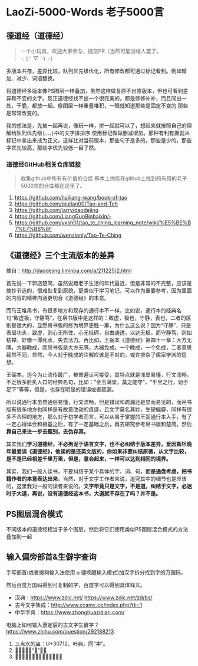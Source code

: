 # LaoZi-5000-Words 老子5000言

## 德道经（道德经）

> 一个小玩具，欢迎大家参与，提交PR（当然可能没啥人罢了。╮(╯▽╰)╭）

多版本共存，差异比较，队列优先级优化，所有修改都可通过标记看到。例如增加、减少、词语替换。

将道德经多版本像PS图层一样叠加，虽然这样做复原不出原版本，但也可看到差异和不变的文字。反正道德经找不出一个很完美的，都是修修补补，而且同出一处，干脆，都放一起。像图层一样重叠堆积，一眼就知道那些是固定不变的 那些是常常改变的。

我的想法是，先放一起再说，像玩一样，拼一起就可以了，想起来就按照自己的理解给队列优先级`{，，，}`中的文字排排序.使用标记做做删减增加。那种有利有据就从标记中拿出来成为正文。这样比对当前版本，那些句子是多的，那些是少的，那些字优先较高，那些字优先较低一目了然。

### 道德经GitHub相关仓库链接

> 收集github中所有有价值的仓库
> 基本上你能在github上找到的有用的老子5000言的仓库都在这里了。

1. https://github.com/hailiang-wang/book-of-tao
2. https://github.com/qiutian00/Tao-and-Teh
3. https://github.com/jarry/daodejing
4. https://github.com/LiangGuoBinbaixin/-
5. https://github.com/yxsh01/tao_te_ching_learning_note/wiki/%E5%BE%B7%E7%BB%8F
6. https://github.com/wenzionly/Tao-Te-Ching


## 《道德经》三个主流版本的差异

摘自：http://daodejing.liminba.com/a/211225/2.html

首先说一下郭店楚简，虽然说距老子生活的年代最近，但是非常的不完整，应该是摘抄节选的，很难恢复到原貌，更类似于学习笔记，可以作为重要参考，因为里面的内容的精神内涵更切合《道德经》的本意。

而马王堆帛书，有很多地方和现存的通行本不一样，比如说，通行本的经典名句“致虚极，守静笃”，在帛书版中是这样的：致虚，极也，守静，表也，二者的区别是很大的，显然帛书版的修为境界更胜一筹，为什么这么说？因为“守静”，只是表层功夫，致虚，则心无所住，心无挂碍，自由通透，以达无极。而守静笃，则如枯禅，好像一潭死水，失去活力。再比如，王弼本《道德经》第四十一章：大方无隅，大器晚成，而帛书版是大方无隅，大器免成。一个晚成，一个免成，二者意思截然不同，显然，今人对于晚成的注解应该是不对的，或许掺杂了儒家学派的思想。

王弼本，迄今为止流传最广，被普遍认可接受，其特点就是浅显易懂，行文流畅，不乏很多脍炙人口的经典名句，比如：“金玉满堂，莫之能守”，“千里之行，始于足下”等等，但是，也存在明显的错误或者疏漏。

所以说通行本虽然通俗易懂，行文流畅，但是错误和疏漏还是显而易见的，而帛书版有很多地方也同样是有故意改动的痕迹，且文字莫名其妙，生硬偏僻，同样有很多不合理的地方，那么对于初学者而言，可以从易于掌握的王弼通行本入手，有了一定心得体会和根基之后，有了一定基础之后，再去研究参考帛书版和楚简，然后**靠自己来进一步去甄别，去伪存真。**

其实我们**学习道德经，不必拘泥于语言文字，也不必纠结于版本差异。爱因斯坦晚年最爱读《道德经》，他读的是还英文版的，你如果非要纠结原著，从文字比较，是不是已经相差千里万里，但是，意会起来，一样可以达到相同的境界。**

其实，我们一般人读书，不要纠结于某个具体的字、词、句，**而是通盘考虑，把书籍作者的本意表达出来**。当然，对于文字工作者来说，追究其中的细节也是应该的，这里我对一般的读者来说的。**文字毕竟只是文字，不是道，纠结于文字，必迷时于大道，再说，没有道德经这本书，大道就不存在了吗？并不是。**

## PS图层混合模式

不同版本的道德经相当于多个图层，然后将它们使用类似PS图层混合模式的方法叠加到一起



## 输入偏旁部首&生僻字查询

手写部首(或者搜狗输入法使用 u 键唤醒输入模式)加汉字拆分找到字的万国码。

然后百度万国码得到可复制的字，百度字可以得到具体释义。

- 汉典：https://www.zdic.net/  https://www.zdic.net/zd/bs/
- 古今文字集成：http://www.ccamc.co/index.php?tti=1
- 中华字典：https://www.zhonghuazidian.com/  

电脑上如何输入隶定后的古文字生僻字？https://www.zhihu.com/question/292188213


1. 三点水的盅：U+30712，叶典，同“冲”。
2. 𨓚：叶典同“税”字。
3. 𦵕，中类似互的字中间加一横。